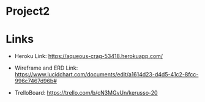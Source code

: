 # Project2

# Links

* Heroku Link: https://aqueous-crag-53418.herokuapp.com/

* Wireframe and ERD Link: https://www.lucidchart.com/documents/edit/a1614d23-d4d5-41c2-8fcc-996c7467d96b#

* TrelloBoard: https://trello.com/b/cN3MGvUn/kerusso-20